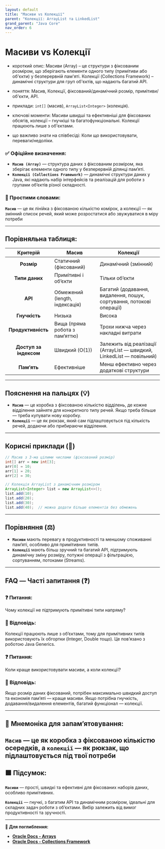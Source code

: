 ```yaml
---
layout: default
title: "Масиви vs Колекції"
parent: "Колекції: ArrayList та LinkedList"
grand_parent: "Java Core"
nav_order: 6
---
```


# Масиви vs Колекції

* короткий опис: Масиви (Array) – це структури з фіксованим розміром, що зберігають елементи одного типу (примітиви або об'єкти) у безперервній пам'яті. Колекції (Collections Framework) – динамічні структури для груп об'єктів, що надають багатий API.

* поняття: Масив, Колекції, фіксований/динамічний розмір, примітиви/об'єкти, API.

* приклади: `int[]` (масив), `ArrayList<Integer>` (колекція).

* ключові моменти: Масиви швидші та ефективніші для фіксованих обсягів, колекції – гнучкіші та багатофункціональні. Колекції працюють лише з об'єктами.

* що важливо знати на співбесіді: Коли що використовувати, переваги/недоліки.

### **✅ Офіційне визначення:**

* **`Масив (Array)`** — структура даних з фіксованим розміром, яка зберігає елементи одного типу у безперервній ділянці пам’яті.
* **`Колекції (Collections Framework)`** — динамічні структури даних у Java, які надають набір інтерфейсів та реалізацій для роботи з групами об’єктів різної складності.

### **🧠 Простими словами:**

**`Масив`** — це як лінійка з фіксованою кількістю комірок, а колекції — як змінний список речей, який може розростатися або звужуватися в міру потреби

---

## **Порівняльна таблиця:**

| Критерій | Масив | Колекції |
| :---: | ----- | ----- |
| **Розмір** | Статичний (фіксований) | Динамічний (змінний) |
| **Типи даних** | Примітивні і об’єкти | Тільки об’єкти |
| **API** | Обмежений (length, індексація) | Багатий (додавання, видалення, пошук, сортування, потокові операції) |
| **Гнучкість** | Низька | Висока |
| **Продуктивність** | Вища (пряма робота з пам’яттю) | Трохи нижча через накладні витрати |
| **Доступ за індексом** | Швидкий (O(1)) | Залежить від реалізації (ArrayList — швидкий, LinkedList — повільний) |
| **Пам’ять** | Ефективніше | Менш ефективно через додаткові структури |

---

## **Пояснення на пальцях (💡)**

* **`Масив`** — це коробка з фіксованою кількістю відділень, де кожне відділення зайняте для конкретного типу речей. Якщо треба більше — треба купувати нову коробку.
* **`Колекції`** — це як рюкзак, який сам підлаштовується під кількість речей, додаючи або прибираючи відділення.

---

## **Корисні приклади (🧪)**

```java
// Масив з 3-ма цілими числами (фіксований розмір)
int[] arr = new int[3];
arr[0] = 10;
arr[1] = 20;
arr[2] = 30;

// Колекція ArrayList з динамічним розміром
ArrayList<Integer> list = new ArrayList<>();
list.add(10);
list.add(20);
list.add(30);
list.add(40);  // можна додати більше елементів без обмежень
```

---

## **Порівняння (⚖️)**

* **`Масиви`** мають перевагу в продуктивності та меншому споживанні пам’яті, особливо для примітивних типів.
* **`Колекції`** мають більш зручний та багатий API, підтримують динамічну зміну розміру, потужні операції з фільтрацією, сортуванням, потоками (Streams).

---

## **FAQ — Часті запитання (❓)**

### **❓ Питання:**

Чому колекції не підтримують примітивні типи напряму?

### **💬 Відповідь:**

Колекції працюють лише з об’єктами, тому для примітивних типів використовують їх обгортки (Integer, Double тощо). Це пов’язано з роботою Java Generics.

####

### **❓ Питання:**

Коли краще використовувати масиви, а коли колекції?

### **💬 Відповідь:**

Якщо розмір даних фіксований, потрібен максимально швидкий доступ та економія пам’яті — краще масиви. Якщо потрібна гнучкість, додавання/видалення елементів, багатий функціонал — колекції.

---

## **🧠 Мнемоніка для запам’ятовування:**

**`Масив`** — це як коробка з фіксованою кількістю осередків, а **`колекції`** — як рюкзак, що підлаштовується під твої потреби
---

## **🟩 Підсумок:**

**`Масиви`** — прості, швидкі та ефективні для фіксованих наборів даних, особливо примітивних.

**`Колекції`** — гнучкі, з багатим API та динамічним розміром, ідеальні для складних задач роботи з об’єктами. Вибір залежить від вимог продуктивності та зручності.

---

**🔗 Для поглиблення:**

* [**Oracle Docs \- Arrays**](https://docs.oracle.com/javase/tutorial/java/nutsandbolts/arrays.html)
* [**Oracle Docs \- Collections Framework**](https://docs.oracle.com/javase/8/docs/technotes/guides/collections/overview.html)
